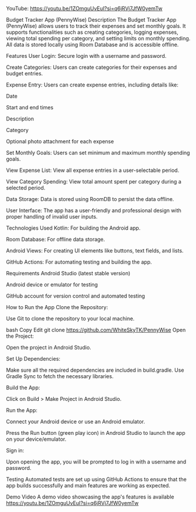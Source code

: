 YouTube: https://youtu.be/1ZOmguUvEuI?si=q6jRVj7JfW0yemTw

Budget Tracker App (PennyWise)
Description
The Budget Tracker App (PennyWise) allows users to track their expenses and set monthly goals. It supports functionalities such as creating categories, logging expenses, viewing total spending per category, and setting limits on monthly spending. All data is stored locally using Room Database and is accessible offline.

Features
User Login: Secure login with a username and password.

Create Categories: Users can create categories for their expenses and budget entries.

Expense Entry: Users can create expense entries, including details like:

Date

Start and end times

Description

Category

Optional photo attachment for each expense

Set Monthly Goals: Users can set minimum and maximum monthly spending goals.

View Expense List: View all expense entries in a user-selectable period.

View Category Spending: View total amount spent per category during a selected period.

Data Storage: Data is stored using RoomDB to persist the data offline.

User Interface: The app has a user-friendly and professional design with proper handling of invalid user inputs.

Technologies Used
Kotlin: For building the Android app.

Room Database: For offline data storage.

Android Views: For creating UI elements like buttons, text fields, and lists.

GitHub Actions: For automating testing and building the app.

Requirements
Android Studio (latest stable version)

Android device or emulator for testing

GitHub account for version control and automated testing

How to Run the App
Clone the Repository:

Use Git to clone the repository to your local machine.

bash
Copy
Edit
git clone https://github.com/WhiteSkyTK/PennyWise
Open the Project:

Open the project in Android Studio.

Set Up Dependencies:

Make sure all the required dependencies are included in build.gradle. Use Gradle Sync to fetch the necessary libraries.

Build the App:

Click on Build > Make Project in Android Studio.

Run the App:

Connect your Android device or use an Android emulator.

Press the Run button (green play icon) in Android Studio to launch the app on your device/emulator.

Sign in:

Upon opening the app, you will be prompted to log in with a username and password.

Testing
Automated tests are set up using GitHub Actions to ensure that the app builds successfully and main features are working as expected.

Demo Video
A demo video showcasing the app's features is available 
https://youtu.be/1ZOmguUvEuI?si=q6jRVj7JfW0yemTw

